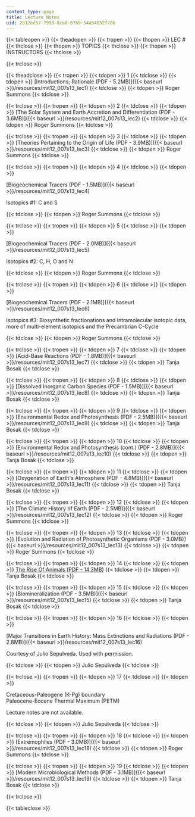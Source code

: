 ```yaml
---
content_type: page
title: Lecture Notes
uid: 2b12ee57-7998-8ca8-87b9-54a54652f78b
---
```


{{< tableopen >}}
{{< theadopen >}}
{{< tropen >}}
{{< thopen >}}
LEC #
{{< thclose >}}
{{< thopen >}}
TOPICS
{{< thclose >}}
{{< thopen >}}
INSTRUCTORS
{{< thclose >}}

{{< trclose >}}

{{< theadclose >}}
{{< tropen >}}
{{< tdopen >}}
1
{{< tdclose >}}
{{< tdopen >}}
[Introductions; Rationale (PDF - 5.2MB)]({{< baseurl >}}/resources/mit12_007s13_lec1)
{{< tdclose >}}
{{< tdopen >}}
Roger Summons
{{< tdclose >}}

{{< trclose >}}
{{< tropen >}}
{{< tdopen >}}
2
{{< tdclose >}}
{{< tdopen >}}
[The Solar System and Earth Accretion and Differentiation (PDF - 3.6MB)]({{< baseurl >}}/resources/mit12_007s13_lec2)
{{< tdclose >}}
{{< tdopen >}}
Roger Summons
{{< tdclose >}}

{{< trclose >}}
{{< tropen >}}
{{< tdopen >}}
3
{{< tdclose >}}
{{< tdopen >}}
[Theories Pertaining to the Origin of Life (PDF - 3.9MB)]({{< baseurl >}}/resources/mit12_007s13_lec3)
{{< tdclose >}}
{{< tdopen >}}
Roger Summons
{{< tdclose >}}

{{< trclose >}}
{{< tropen >}}
{{< tdopen >}}
4
{{< tdclose >}}
{{< tdopen >}}


[Biogeochemical Tracers (PDF - 1.5MB)]({{< baseurl >}}/resources/mit12_007s13_lec4)

Isotopics #1: C and S


{{< tdclose >}}
{{< tdopen >}}
Roger Summons
{{< tdclose >}}

{{< trclose >}}
{{< tropen >}}
{{< tdopen >}}
5
{{< tdclose >}}
{{< tdopen >}}


[Biogeochemical Tracers (PDF - 2.0MB)]({{< baseurl >}}/resources/mit12_007s13_lec5)

Isotopics #2: C, H, O and N


{{< tdclose >}}
{{< tdopen >}}
Roger Summons
{{< tdclose >}}

{{< trclose >}}
{{< tropen >}}
{{< tdopen >}}
6
{{< tdclose >}}
{{< tdopen >}}


[Biogeochemical Tracers (PDF - 2.1MB)]({{< baseurl >}}/resources/mit12_007s13_lec6)

Isotopics #3: Biosynthetic fractionations and Intramolecular isotopic data, more of multi-element isotopics and the Precambrian C-Cycle


{{< tdclose >}}
{{< tdopen >}}
Roger Summons
{{< tdclose >}}

{{< trclose >}}
{{< tropen >}}
{{< tdopen >}}
7
{{< tdclose >}}
{{< tdopen >}}
[Acid-Base Reactions (PDF - 1.8MB)]({{< baseurl >}}/resources/mit12_007s13_lec7)
{{< tdclose >}}
{{< tdopen >}}
Tanja Bosak
{{< tdclose >}}

{{< trclose >}}
{{< tropen >}}
{{< tdopen >}}
8
{{< tdclose >}}
{{< tdopen >}}
[Dissolved Inorganic Carbon Species (PDF - 1.5MB)]({{< baseurl >}}/resources/mit12_007s13_lec8)
{{< tdclose >}}
{{< tdopen >}}
Tanja Bosak
{{< tdclose >}}

{{< trclose >}}
{{< tropen >}}
{{< tdopen >}}
9
{{< tdclose >}}
{{< tdopen >}}
[Environmental Redox and Photosynthesis (PDF - 2.5MB)]({{< baseurl >}}/resources/mit12_007s13_lec9)
{{< tdclose >}}
{{< tdopen >}}
Tanja Bosak
{{< tdclose >}}

{{< trclose >}}
{{< tropen >}}
{{< tdopen >}}
10
{{< tdclose >}}
{{< tdopen >}}
[Environmental Redox and Photosynthesis (cont.) (PDF - 2.8MB)]({{< baseurl >}}/resources/mit12_007s13_lec10)
{{< tdclose >}}
{{< tdopen >}}
Tanja Bosak
{{< tdclose >}}

{{< trclose >}}
{{< tropen >}}
{{< tdopen >}}
11
{{< tdclose >}}
{{< tdopen >}}
[Oxygenation of Earth's Atmosphere (PDF - 4.8MB)]({{< baseurl >}}/resources/mit12_007s13_lec11)
{{< tdclose >}}
{{< tdopen >}}
Tanja Bosak
{{< tdclose >}}

{{< trclose >}}
{{< tropen >}}
{{< tdopen >}}
12
{{< tdclose >}}
{{< tdopen >}}
[The Climate History of Earth (PDF - 2.5MB)]({{< baseurl >}}/resources/mit12_007s13_lec12)
{{< tdclose >}}
{{< tdopen >}}
Roger Summons
{{< tdclose >}}

{{< trclose >}}
{{< tropen >}}
{{< tdopen >}}
13
{{< tdclose >}}
{{< tdopen >}}
[Evolution and Radiation of Photosynthetic Organisms (PDF - 3.0MB)]({{< baseurl >}}/resources/mit12_007s13_lec13)
{{< tdclose >}}
{{< tdopen >}}
Roger Summons
{{< tdclose >}}

{{< trclose >}}
{{< tropen >}}
{{< tdopen >}}
14
{{< tdclose >}}
{{< tdopen >}}
[The Rise Of Animals (PDF - 14.3MB)](/ans7870/12/12.007/s13/MIT12_007S13_Lec14.pdf)
{{< tdclose >}}
{{< tdopen >}}
Tanja Bosak
{{< tdclose >}}

{{< trclose >}}
{{< tropen >}}
{{< tdopen >}}
15
{{< tdclose >}}
{{< tdopen >}}
[Biomineralization (PDF - 3.5MB)]({{< baseurl >}}/resources/mit12_007s13_lec15)
{{< tdclose >}}
{{< tdopen >}}
Tanja Bosak
{{< tdclose >}}

{{< trclose >}}
{{< tropen >}}
{{< tdopen >}}
16
{{< tdclose >}}
{{< tdopen >}}


[Major Transitions in Earth History: Mass Extinctions and Radiations (PDF - 2.8MB)]({{< baseurl >}}/resources/mit12_007s13_lec16)

Courtesy of Julio Sepulveda. Used with permission.


{{< tdclose >}}
{{< tdopen >}}
Julio Sepúlveda
{{< tdclose >}}

{{< trclose >}}
{{< tropen >}}
{{< tdopen >}}
17
{{< tdclose >}}
{{< tdopen >}}


Cretaceous-Paleogene (K-Pg) boundary  
Paleocene-Eocene Thermal Maximum (PETM)

Lecture notes are not available.


{{< tdclose >}}
{{< tdopen >}}
Julio Sepúlveda
{{< tdclose >}}

{{< trclose >}}
{{< tropen >}}
{{< tdopen >}}
18
{{< tdclose >}}
{{< tdopen >}}
[Extremophiles (PDF - 3.0MB)]({{< baseurl >}}/resources/mit12_007s13_lec18)
{{< tdclose >}}
{{< tdopen >}}
Roger Summons
{{< tdclose >}}

{{< trclose >}}
{{< tropen >}}
{{< tdopen >}}
19
{{< tdclose >}}
{{< tdopen >}}
[Modern Microbiological Methods (PDF - 3.1MB)]({{< baseurl >}}/resources/mit12_007s13_lec19)
{{< tdclose >}}
{{< tdopen >}}
Tanja Bosak
{{< tdclose >}}

{{< trclose >}}

{{< tableclose >}}